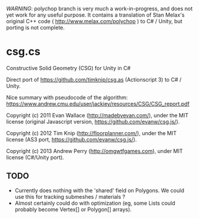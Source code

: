 *WARNING*: polychop branch is very much a work-in-progress, and does not yet work for any useful purpose. 
It contains a translation of Stan Melax's original C++ code ( http://www.melax.com/polychop ) to C# / Unity, but porting is not complete.


csg.cs
======

Constructive Solid Geometry (CSG) for Unity in C#

Direct port of https://github.com/timknip/csg.as (Actionscript 3) to C# / Unity.

Nice summary with pseudocode of the algorithm: https://www.andrew.cmu.edu/user/jackiey/resources/CSG/CSG_report.pdf


Copyright (c) 2011 Evan Wallace (http://madebyevan.com/), under the MIT license (original Javascript version, https://github.com/evanw/csg.js/).

Copyright (c) 2012 Tim Knip (http://floorplanner.com/), under the MIT license (AS3 port, https://github.com/evanw/csg.js/).

Copyright (c) 2013 Andrew Perry (http://omgwtfgames.com), under MIT license (C#/Unity port).


TODO
----
* Currently does nothing with the 'shared' field on Polygons. We could use this for tracking submeshes / materials ?
* Almost certainly could do with optimization (eg, some Lists could probably become Vertex[] or Polygon[] arrays).